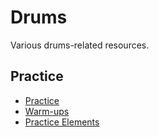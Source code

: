 # Drums

Various drums-related resources.

## Practice

- [Practice](practice.md)
- [Warm-ups](warmup.md)
- [Practice Elements](practice-elements.md)
